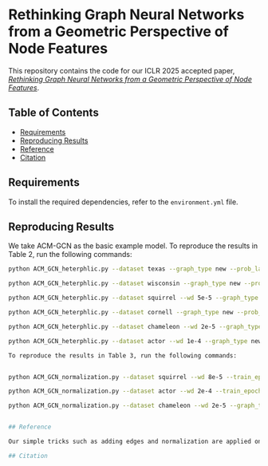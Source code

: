 # Rethinking Graph Neural Networks from a Geometric Perspective of Node Features

This repository contains the code for our ICLR 2025 accepted paper, [_Rethinking Graph Neural Networks from a Geometric Perspective of Node Features_](#).

## Table of Contents
- [Requirements](#requirements)
- [Reproducing Results](#reproducing-results)
- [Reference](#reference)
- [Citation](#citation)

## Requirements
To install the required dependencies, refer to the `environment.yml` file.

## Reproducing Results
We take ACM-GCN as the basic example model. To reproduce the results in Table 2, run the following commands:


```bash
python ACM_GCN_heterphlic.py --dataset texas --graph_type new --prob_lambda 0.25 --train_epoch 40 --seed 10

python ACM_GCN_heterphlic.py --dataset wisconsin --graph_type new --prob_lambda 0.15 --train_epoch 20 --seed 2

python ACM_GCN_heterphlic.py --dataset squirrel --wd 5e-5 --graph_type new --prob_lambda 0.0001 --train_epoch 60 --seed 1

python ACM_GCN_heterphlic.py --dataset cornell --graph_type new --prob_lambda 0.01 --train_epoch 30 --seed 1

python ACM_GCN_heterphlic.py --dataset chameleon --wd 2e-5 --graph_type new --prob_lambda 0.08 --train_epoch 30 --seed 10

python ACM_GCN_heterphlic.py --dataset actor --wd 1e-4 --graph_type new --prob_lambda 0.1 --seed 10 --train_epoch 20

To reproduce the results in Table 3, run the following commands:


python ACM_GCN_normalization.py --dataset squirrel --wd 8e-5 --train_epoch 60 --graph_type new --prob_lambda 0.0001

python ACM_GCN_normalization.py --dataset actor --wd 2e-4 --train_epoch 20 --graph_type new --prob_lambda 0.1

python ACM_GCN_normalization.py --dataset chameleon --wd 2e-5 --graph_type new --prob_lambda 0.08 --train_epoch 30 --seed 10


## Reference

Our simple tricks such as adding edges and normalization are applied on the basic ACM-GCN model, based on the following repository: https://github.com/SitaoLuan/ACM-GNN/tree/main

## Citation
